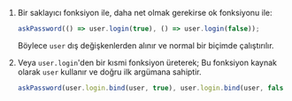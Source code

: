 

1. Bir saklayıcı fonksiyon ile, daha net olmak gerekirse ok fonksiyonu ile:

    ```js 
    askPassword(() => user.login(true), () => user.login(false)); 
    ```
    Böylece `user` dış değişkenlerden alınır ve normal bir biçimde çalıştırılır.
    
2. Veya `user.login`'den bir kısmi fonksiyon üreterek; Bu fonksiyon kaynak olarak `user` kullanır ve doğru ilk argümana sahiptir.


    ```js 
    askPassword(user.login.bind(user, true), user.login.bind(user, false)); 
    ```
